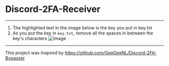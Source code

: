 # Discord-2FA-Receiver

---

1. The highlighted text in the image below is the key you put in key.txt
2. As you put the key in `key.txt`, remove all the spaces in between the key's characters
![image](https://github.com/severityc/Discord-2FA-Receiver/assets/158026132/17722808-ecab-4e56-b939-35b05b7f395c)

---

This project was inspired by https://github.com/GeeGeeNL/Discord-2FA-Bypasser
